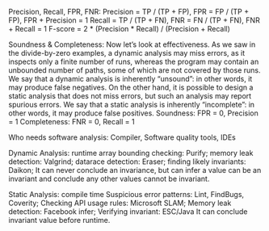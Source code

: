 
Precision, Recall, FPR, FNR:
Precision = TP / (TP + FP), FPR = FP / (TP + FP), FPR + Precision = 1
Recall = TP / (TP + FN), FNR = FN / (TP + FN), FNR + Recall = 1
F-score = 2 * (Precision * Recall) / (Precision + Recall)

Soundness & Completeness:
Now let’s look at effectiveness. As we saw in the divide-by-zero examples, a dynamic analysis may miss errors, as it inspects only a finite number of runs, whereas the program may contain an unbounded number of paths, some of which are not covered by those runs. We say that a dynamic analysis is inherently “unsound”: in other words, it may produce false negatives. On the other hand, it is possible to design a static analysis that does not miss errors, but such an analysis may report spurious errors. We say that a static analysis is inherently “incomplete”: in other words, it may produce false positives.
Soundness: FPR = 0, Precision = 1
Completeness: FNR = 0, Recall = 1


Who needs software analysis: 
Compiler, Software quality tools, IDEs


Dynamic Analysis: runtime
	array bounding checking: Purify; 
	memory leak detection: Valgrind; 
	datarace detection: Eraser;
	finding likely invariants: Daikon;
It can never conclude an invariance, but can infer a value can be an invariant and conclude any other values cannot be invariant.

Static Analysis: compile time
	Suspicious error patterns: Lint, FindBugs, Coverity;
	Checking API usage rules: Microsoft SLAM;
	Memory leak detection: Facebook infer;
	Verifying invariant: ESC/Java
It can conclude invariant value before runtime.





